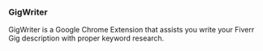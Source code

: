 ### GigWriter

GigWriter is a Google Chrome Extension that assists you write your Fiverr Gig description
with proper keyword research.

